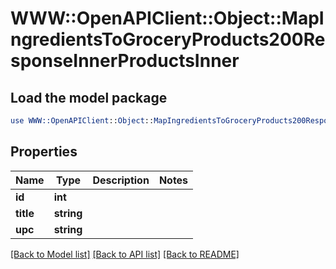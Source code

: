 # WWW::OpenAPIClient::Object::MapIngredientsToGroceryProducts200ResponseInnerProductsInner

## Load the model package
```perl
use WWW::OpenAPIClient::Object::MapIngredientsToGroceryProducts200ResponseInnerProductsInner;
```

## Properties
Name | Type | Description | Notes
------------ | ------------- | ------------- | -------------
**id** | **int** |  | 
**title** | **string** |  | 
**upc** | **string** |  | 

[[Back to Model list]](../README.md#documentation-for-models) [[Back to API list]](../README.md#documentation-for-api-endpoints) [[Back to README]](../README.md)



